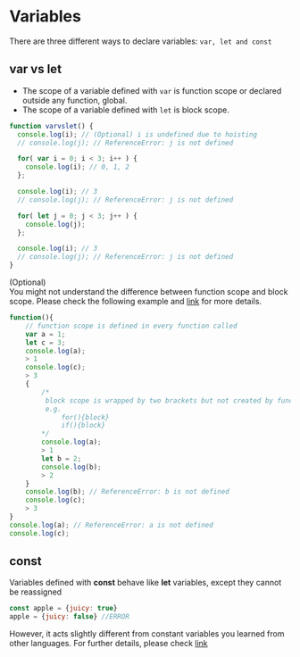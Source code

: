 # Variables

There are three different ways to declare variables: `var, let and const`

## var vs let

* The scope of a variable defined with `var` is function scope or declared outside any function, global.
* The scope of a variable defined with `let` is block scope.



```javascript
function varvslet() {
  console.log(i); // (Optional) i is undefined due to hoisting
  // console.log(j); // ReferenceError: j is not defined

  for( var i = 0; i < 3; i++ ) {
    console.log(i); // 0, 1, 2
  };

  console.log(i); // 3
  // console.log(j); // ReferenceError: j is not defined

  for( let j = 0; j < 3; j++ ) {
    console.log(j);
  };

  console.log(i); // 3
  // console.log(j); // ReferenceError: j is not defined
}
```

 \(Optional\)  
You might not understand the difference between function scope and block scope. Please check the following example and [link](https://edgecoders.com/function-scopes-and-block-scopes-in-javascript-25bbd7f293d7) for more details.

```javascript
function(){
    // function scope is defined in every function called
    var a = 1;
    let c = 3;
    console.log(a);
    > 1
    console.log(c);
    > 3
    {
        /*
         block scope is wrapped by two brackets but not created by function
         e.g. 
             for(){block} 
             if(){block}
        */
        console.log(a);
        > 1
        let b = 2;
        console.log(b);
        > 2
    }
    console.log(b); // ReferenceError: b is not defined
    console.log(c);
    > 3
}
console.log(a); // ReferenceError: a is not defined
console.log(c);
```





## const

Variables defined with **const** behave like **let** variables, except they cannot be reassigned

```javascript
const apple = {juicy: true}
apple = {juicy: false} //ERROR
```

However, it acts slightly different from constant variables you learned from other languages. For further details, please check [link](https://www.w3schools.com/js/js_const.asp)

